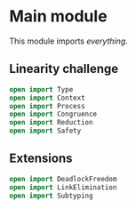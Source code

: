 # Main module

This module imports *everything*.

## Linearity challenge

```agda
open import Type
open import Context
open import Process
open import Congruence
open import Reduction
open import Safety
```

## Extensions

```agda
open import DeadlockFreedom
open import LinkElimination
open import Subtyping
```
